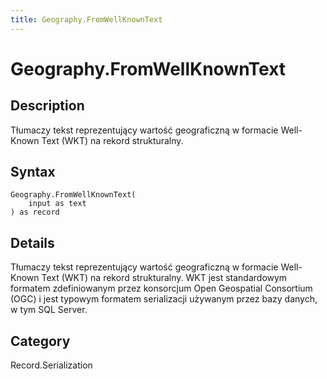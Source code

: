 ```yaml
---
title: Geography.FromWellKnownText
---
```


# Geography.FromWellKnownText


## Description

Tłumaczy tekst reprezentujący wartość geograficzną w formacie Well-Known Text (WKT) na rekord strukturalny.


## Syntax

```powerquery
Geography.FromWellKnownText(
    input as text
) as record
```


## Details

Tłumaczy tekst reprezentujący wartość geograficzną w formacie Well-Known Text (WKT) na rekord strukturalny. WKT jest standardowym formatem zdefiniowanym przez konsorcjum Open Geospatial Consortium (OGC) i jest typowym formatem serializacji używanym przez bazy danych, w tym SQL Server.



## Category
Record.Serialization
